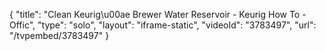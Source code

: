 {
    "title": "Clean Keurig\u00ae Brewer Water Reservoir - Keurig How To - Offic",
    "type": "solo",
    "layout": "iframe-static",
    "videoId": "3783497",
    "url": "\/tvpembed\/3783497"
}